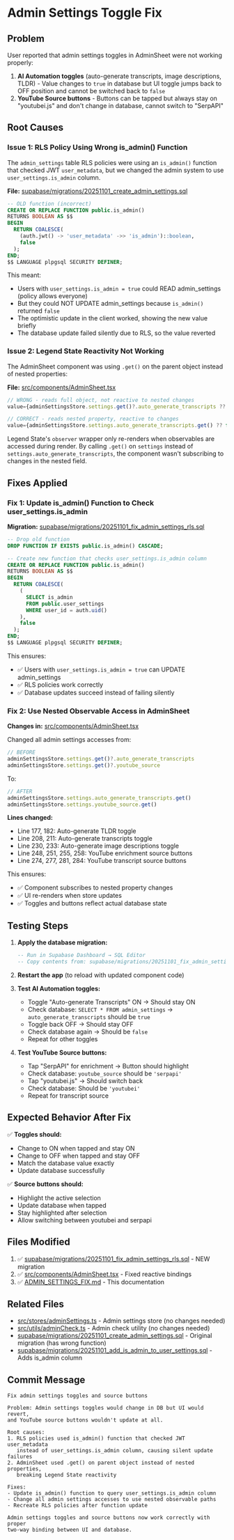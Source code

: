 # Admin Settings Toggle Fix

## Problem

User reported that admin settings toggles in AdminSheet were not working properly:
1. **AI Automation toggles** (auto-generate transcripts, image descriptions, TLDR) - Value changes to `true` in database but UI toggle jumps back to OFF position and cannot be switched back to `false`
2. **YouTube Source buttons** - Buttons can be tapped but always stay on "youtubei.js" and don't change in database, cannot switch to "SerpAPI"

## Root Causes

### Issue 1: RLS Policy Using Wrong is_admin() Function

The `admin_settings` table RLS policies were using an `is_admin()` function that checked JWT `user_metadata`, but we changed the admin system to use `user_settings.is_admin` column.

**File:** [supabase/migrations/20251101_create_admin_settings.sql](supabase/migrations/20251101_create_admin_settings.sql:27-35)

```sql
-- OLD function (incorrect)
CREATE OR REPLACE FUNCTION public.is_admin()
RETURNS BOOLEAN AS $$
BEGIN
  RETURN COALESCE(
    (auth.jwt() -> 'user_metadata' ->> 'is_admin')::boolean,
    false
  );
END;
$$ LANGUAGE plpgsql SECURITY DEFINER;
```

This meant:
- Users with `user_settings.is_admin = true` could READ admin_settings (policy allows everyone)
- But they could NOT UPDATE admin_settings because `is_admin()` returned `false`
- The optimistic update in the client worked, showing the new value briefly
- The database update failed silently due to RLS, so the value reverted

### Issue 2: Legend State Reactivity Not Working

The AdminSheet component was using `.get()` on the parent object instead of nested properties:

**File:** [src/components/AdminSheet.tsx](src/components/AdminSheet.tsx)

```typescript
// WRONG - reads full object, not reactive to nested changes
value={adminSettingsStore.settings.get()?.auto_generate_transcripts ?? false}

// CORRECT - reads nested property, reactive to changes
value={adminSettingsStore.settings.auto_generate_transcripts.get() ?? false}
```

Legend State's `observer` wrapper only re-renders when observables are accessed during render. By calling `.get()` on `settings` instead of `settings.auto_generate_transcripts`, the component wasn't subscribing to changes in the nested field.

## Fixes Applied

### Fix 1: Update is_admin() Function to Check user_settings.is_admin

**Migration:** [supabase/migrations/20251101_fix_admin_settings_rls.sql](supabase/migrations/20251101_fix_admin_settings_rls.sql)

```sql
-- Drop old function
DROP FUNCTION IF EXISTS public.is_admin() CASCADE;

-- Create new function that checks user_settings.is_admin column
CREATE OR REPLACE FUNCTION public.is_admin()
RETURNS BOOLEAN AS $$
BEGIN
  RETURN COALESCE(
    (
      SELECT is_admin
      FROM public.user_settings
      WHERE user_id = auth.uid()
    ),
    false
  );
END;
$$ LANGUAGE plpgsql SECURITY DEFINER;
```

This ensures:
- ✅ Users with `user_settings.is_admin = true` can UPDATE admin_settings
- ✅ RLS policies work correctly
- ✅ Database updates succeed instead of failing silently

### Fix 2: Use Nested Observable Access in AdminSheet

**Changes in:** [src/components/AdminSheet.tsx](src/components/AdminSheet.tsx)

Changed all admin settings accesses from:
```typescript
// BEFORE
adminSettingsStore.settings.get()?.auto_generate_transcripts
adminSettingsStore.settings.get()?.youtube_source
```

To:
```typescript
// AFTER
adminSettingsStore.settings.auto_generate_transcripts.get()
adminSettingsStore.settings.youtube_source.get()
```

**Lines changed:**
- Line 177, 182: Auto-generate TLDR toggle
- Line 208, 211: Auto-generate transcripts toggle
- Line 230, 233: Auto-generate image descriptions toggle
- Line 248, 251, 255, 258: YouTube enrichment source buttons
- Line 274, 277, 281, 284: YouTube transcript source buttons

This ensures:
- ✅ Component subscribes to nested property changes
- ✅ UI re-renders when store updates
- ✅ Toggles and buttons reflect actual database state

## Testing Steps

1. **Apply the database migration:**
   ```sql
   -- Run in Supabase Dashboard → SQL Editor
   -- Copy contents from: supabase/migrations/20251101_fix_admin_settings_rls.sql
   ```

2. **Restart the app** (to reload with updated component code)

3. **Test AI Automation toggles:**
   - Toggle "Auto-generate Transcripts" ON → Should stay ON
   - Check database: `SELECT * FROM admin_settings` → `auto_generate_transcripts` should be `true`
   - Toggle back OFF → Should stay OFF
   - Check database again → Should be `false`
   - Repeat for other toggles

4. **Test YouTube Source buttons:**
   - Tap "SerpAPI" for enrichment → Button should highlight
   - Check database: `youtube_source` should be `'serpapi'`
   - Tap "youtubei.js" → Should switch back
   - Check database: Should be `'youtubei'`
   - Repeat for transcript source

## Expected Behavior After Fix

✅ **Toggles should:**
- Change to ON when tapped and stay ON
- Change to OFF when tapped and stay OFF
- Match the database value exactly
- Update database successfully

✅ **Source buttons should:**
- Highlight the active selection
- Update database when tapped
- Stay highlighted after selection
- Allow switching between youtubei and serpapi

## Files Modified

1. ✅ [supabase/migrations/20251101_fix_admin_settings_rls.sql](supabase/migrations/20251101_fix_admin_settings_rls.sql) - NEW migration
2. ✅ [src/components/AdminSheet.tsx](src/components/AdminSheet.tsx) - Fixed reactive bindings
3. ✅ [ADMIN_SETTINGS_FIX.md](ADMIN_SETTINGS_FIX.md) - This documentation

## Related Files

- [src/stores/adminSettings.ts](src/stores/adminSettings.ts) - Admin settings store (no changes needed)
- [src/utils/adminCheck.ts](src/utils/adminCheck.ts) - Admin check utility (no changes needed)
- [supabase/migrations/20251101_create_admin_settings.sql](supabase/migrations/20251101_create_admin_settings.sql) - Original migration (has wrong function)
- [supabase/migrations/20251101_add_is_admin_to_user_settings.sql](supabase/migrations/20251101_add_is_admin_to_user_settings.sql) - Adds is_admin column

## Commit Message

```
Fix admin settings toggles and source buttons

Problem: Admin settings toggles would change in DB but UI would revert,
and YouTube source buttons wouldn't update at all.

Root causes:
1. RLS policies used is_admin() function that checked JWT user_metadata
   instead of user_settings.is_admin column, causing silent update failures
2. AdminSheet used .get() on parent object instead of nested properties,
   breaking Legend State reactivity

Fixes:
- Update is_admin() function to query user_settings.is_admin column
- Change all admin settings accesses to use nested observable paths
- Recreate RLS policies after function update

Admin settings toggles and source buttons now work correctly with proper
two-way binding between UI and database.
```
